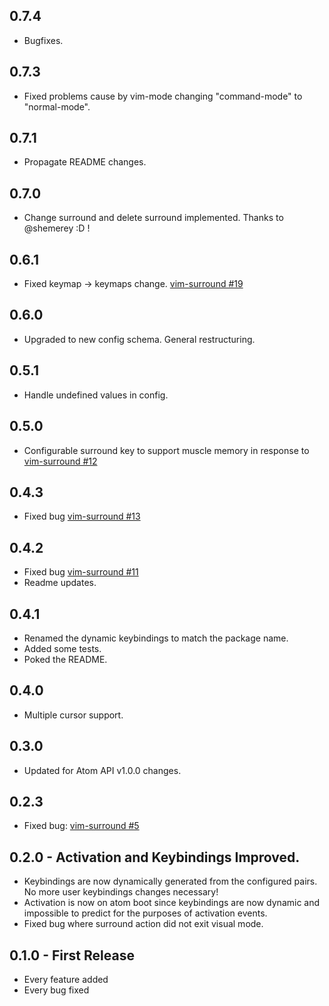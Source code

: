 ## 0.7.4
* Bugfixes.

## 0.7.3
* Fixed problems cause by vim-mode changing "command-mode" to "normal-mode".

## 0.7.1
* Propagate README changes.

## 0.7.0
* Change surround and delete surround implemented. Thanks to @shemerey :D !

## 0.6.1
* Fixed keymap -> keymaps change. [vim-surround #19](https://github.com/gepoch/vim-surround/issues/19)

## 0.6.0
* Upgraded to new config schema. General restructuring.

## 0.5.1
* Handle undefined values in config.

## 0.5.0
* Configurable surround key to support muscle memory in response to  [vim-surround #12](https://github.com/gepoch/vim-surround/issues/12)

## 0.4.3
* Fixed bug [vim-surround #13](https://github.com/gepoch/vim-surround/issues/13)


## 0.4.2
* Fixed bug [vim-surround #11](https://github.com/gepoch/vim-surround/issues/11)
* Readme updates.

## 0.4.1
* Renamed the dynamic keybindings to match the package name.
* Added some tests.
* Poked the README.

## 0.4.0
* Multiple cursor support.

## 0.3.0
* Updated for Atom API v1.0.0 changes.

## 0.2.3
* Fixed bug: [vim-surround #5](https://github.com/gepoch/vim-surround/issues/5)

## 0.2.0 - Activation and Keybindings Improved.
* Keybindings are now dynamically generated from the configured pairs. No more
  user keybindings changes necessary!
* Activation is now on atom boot since keybindings are now dynamic and
  impossible to predict for the purposes of activation events.
* Fixed bug where surround action did not exit visual mode.

## 0.1.0 - First Release
* Every feature added
* Every bug fixed
